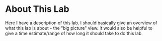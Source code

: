 # About This Lab

Here I have a description of this lab. I should basically give an overview of what this lab is about - the "big picture" view. It would also be helpful to give a time estimate/range of how long it should take to do this lab.

